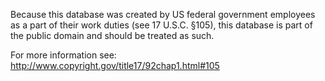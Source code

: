 Because this database was created by US federal government employees as a part of their work duties (see 17 U.S.C. §105), this database is part of the public domain and should be treated as such.

For more information see:
http://www.copyright.gov/title17/92chap1.html#105
